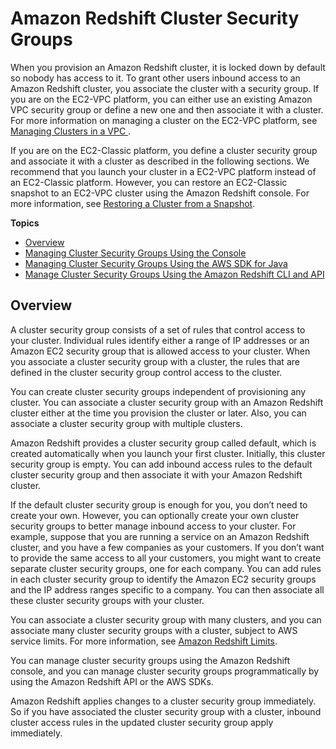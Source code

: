 # Amazon Redshift Cluster Security Groups<a name="working-with-security-groups"></a>

When you provision an Amazon Redshift cluster, it is locked down by default so nobody has access to it\. To grant other users inbound access to an Amazon Redshift cluster, you associate the cluster with a security group\. If you are on the EC2\-VPC platform, you can either use an existing Amazon VPC security group or define a new one and then associate it with a cluster\. For more information on managing a cluster on the EC2\-VPC platform, see [Managing Clusters in a VPC ](managing-clusters-vpc.md)\.

If you are on the EC2\-Classic platform, you define a cluster security group and associate it with a cluster as described in the following sections\. We recommend that you launch your cluster in a EC2\-VPC platform instead of an EC2\-Classic platform\. However, you can restore an EC2\-Classic snapshot to an EC2\-VPC cluster using the Amazon Redshift console\. For more information, see [Restoring a Cluster from a Snapshot](managing-snapshots-console.md#snapshot-restore)\.

**Topics**
+ [Overview](#working-with-security-groups-overview)
+ [Managing Cluster Security Groups Using the Console](managing-security-groups-console.md)
+ [Managing Cluster Security Groups Using the AWS SDK for Java](managing-security-groups-java.md)
+ [Manage Cluster Security Groups Using the Amazon Redshift CLI and API](manage-security-group-api-cli.md)

## Overview<a name="working-with-security-groups-overview"></a>

A cluster security group consists of a set of rules that control access to your cluster\. Individual rules identify either a range of IP addresses or an Amazon EC2 security group that is allowed access to your cluster\. When you associate a cluster security group with a cluster, the rules that are defined in the cluster security group control access to the cluster\. 

You can create cluster security groups independent of provisioning any cluster\. You can associate a cluster security group with an Amazon Redshift cluster either at the time you provision the cluster or later\. Also, you can associate a cluster security group with multiple clusters\.

Amazon Redshift provides a cluster security group called default, which is created automatically when you launch your first cluster\. Initially, this cluster security group is empty\. You can add inbound access rules to the default cluster security group and then associate it with your Amazon Redshift cluster\. 

If the default cluster security group is enough for you, you don’t need to create your own\. However, you can optionally create your own cluster security groups to better manage inbound access to your cluster\. For example, suppose that you are running a service on an Amazon Redshift cluster, and you have a few companies as your customers\. If you don’t want to provide the same access to all your customers, you might want to create separate cluster security groups, one for each company\. You can add rules in each cluster security group to identify the Amazon EC2 security groups and the IP address ranges specific to a company\. You can then associate all these cluster security groups with your cluster\.

You can associate a cluster security group with many clusters, and you can associate many cluster security groups with a cluster, subject to AWS service limits\. For more information, see [Amazon Redshift Limits](https://docs.aws.amazon.com/general/latest/gr/aws_service_limits.html#limits_redshift)\.

You can manage cluster security groups using the Amazon Redshift console, and you can manage cluster security groups programmatically by using the Amazon Redshift API or the AWS SDKs\.

Amazon Redshift applies changes to a cluster security group immediately\. So if you have associated the cluster security group with a cluster, inbound cluster access rules in the updated cluster security group apply immediately\.